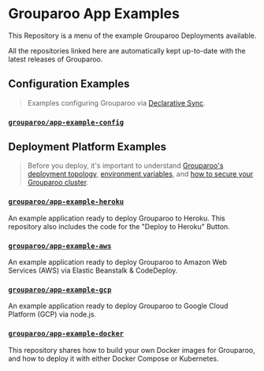 # Grouparoo App Examples

This Repository is a menu of the example Grouparoo Deployments available.

All the repositories linked here are automatically kept up-to-date with the latest releases of Grouparoo.

## Configuration Examples

> Examples configuring Grouparoo via [Declarative Sync](http://localhost:3001/docs/config).

### [`grouparoo/app-example-config`](https://github.com/grouparoo/app-example-config)

## Deployment Platform Examples

> Before you deploy, it's important to understand [Grouparoo's deployment topology](https://www.grouparoo.com/docs/support/network), [environment variables](https://www.grouparoo.com/docs/support/environment), and [how to secure your Grouparoo cluster](https://www.grouparoo.com/docs/support/security).

### [`grouparoo/app-example-heroku`](https://github.com/grouparoo/app-example-heroku)

An example application ready to deploy Grouparoo to Heroku. This repository also includes the code for the "Deploy to Heroku" Button.

### [`grouparoo/app-example-aws`](https://github.com/grouparoo/app-example-aws)

An example application ready to deploy Grouparoo to Amazon Web Services (AWS) via Elastic Beanstalk & CodeDeploy.

### [`grouparoo/app-example-gcp`](https://github.com/grouparoo/app-example-gcp)

An example application ready to deploy Grouparoo to Google Cloud Platform (GCP) via node.js.

### [`grouparoo/app-example-docker`](https://github.com/grouparoo/app-example-docker)

This repository shares how to build your own Docker images for Grouparoo, and how to deploy it with either Docker Compose or Kubernetes.
